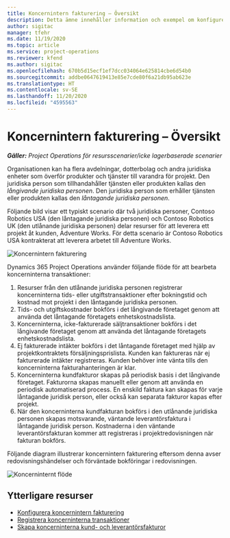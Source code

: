 ```yaml
---
title: Koncernintern fakturering – Översikt
description: Detta ämne innehåller information och exempel om konfigurering av koncernintern fakturering av projekt.
author: sigitac
manager: tfehr
ms.date: 11/19/2020
ms.topic: article
ms.service: project-operations
ms.reviewer: kfend
ms.author: sigitac
ms.openlocfilehash: 670b5d15ecf1ef7dcc034064e625814cbe6d54b0
ms.sourcegitcommit: addbe0647619413e85e7cde80f6a21db95ab623e
ms.translationtype: HT
ms.contentlocale: sv-SE
ms.lasthandoff: 11/20/2020
ms.locfileid: "4595563"
---
```

# <a name="intercompany-invoicing-overview"></a>Koncernintern fakturering – Översikt

_**Gäller:** Project Operations för resursscenarier/icke lagerbaserade scenarier_

Organisationen kan ha flera avdelningar, dotterbolag och andra juridiska enheter som överför produkter och tjänster till varandra för projekt. Den juridiska person som tillhandahåller tjänsten eller produkten kallas den *långivande juridiska personen*. Den juridiska person som erhåller tjänsten eller produkten kallas den *låntagande juridiska personen*.

Följande bild visar ett typiskt scenario där två juridiska personer, Contoso Robotics USA (den låntagande juridiska personen) och Contoso Robotics UK (den utlånande juridiska personen) delar resurser för att leverera ett projekt åt kunden, Adventure Works. För detta scenario är Contoso Robotics USA kontrakterat att leverera arbetet till Adventure Works.

![Koncernintern fakturering](./media/IntercompanyScenario.png) 

Dynamics 365 Project Operations använder följande flöde för att bearbeta koncerninterna transaktioner:

1. Resurser från den utlånande juridiska personen registrerar koncerninterna tids- eller utgiftstransaktioner efter bokningstid och kostnad mot projekt i den låntagande juridiska personen.
2. Tids- och utgiftskostnader bokförs i det långivande företaget genom att använda det låntagande företagets enhetskostnadslista.
3. Koncerninterna, icke-fakturerade säljtransaktioner bokförs i det långivande företaget genom att använda det låntagande företagets enhetskostnadslista.
4. Ej fakturerade intäkter bokförs i det låntagande företaget med hjälp av projektkontraktets försäljningsprislista. Kunden kan faktureras när ej fakturerade intäkter registreras. Kunden behöver inte vänta tills den koncerninterna fakturahanteringen är klar.
5. Koncerninterna kundfakturor skapas på periodisk basis i det långivande företaget. Fakturorna skapas manuellt eller genom att använda en periodisk automatiserad process. En enskild faktura kan skapas för varje låntagande juridisk person, eller också kan separata fakturor kapas efter projekt.
6. När den koncerninterna kundfakturan bokförs i den utlånande juridiska personen skapas motsvarande, väntande leverantörsfaktura i låntagande juridisk person. Kostnaderna i den väntande leverantörsfakturan kommer att registreras i projektredovisningen när fakturan bokförs.

Följande diagram illustrerar koncernintern fakturering eftersom denna avser redovisningshändelser och förväntade bokföringar i redovisningen.

![Koncerninternt flöde](./media/IntercompanyFlow.png)

## <a name="additional-resources"></a>Ytterligare resurser

- [Konfigurera koncernintern fakturering](configure-intercompany-invoicing.md)
- [Registrera koncerninterna transaktioner](create-intercompany-transactions.md)
- [Skapa koncerninterna kund- och leverantörsfakturor](create-intercompany-customer-vendor-invoices.md)
